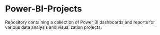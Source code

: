 # Power-BI-Projects
Repository containing a collection of Power BI dashboards and reports for various data analysis and visualization projects.
